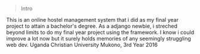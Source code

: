 
> Intro

This is an online hostel management system that i did as my final year project to attain a bachelor's degree.
As a adjango newbie, i streched beyond limits to do my final year project using the framework.
I know i could improve a lot now but it surely holds memories of any seemingly struggling web dev. 
Uganda Christian University Mukono, 3rd Year 2016
